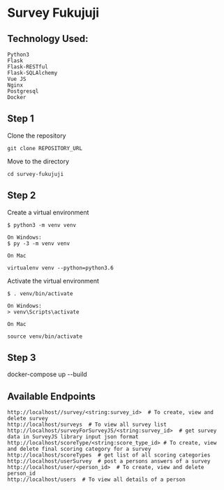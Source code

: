 # Survey Fukujuji


## Technology Used:

```
Python3
Flask
Flask-RESTful
Flask-SQLAlchemy
Vue JS
Nginx
Postgresql
Docker
```

## Step 1

Clone the repository

```
git clone REPOSITORY_URL
```

Move to the directory

```
cd survey-fukujuji
```

## Step 2

Create a virtual environment

```
$ python3 -m venv venv

On Windows:
$ py -3 -m venv venv

On Mac

virtualenv venv --python=python3.6

```

Activate the virtual environment

```
$ . venv/bin/activate

On Windows:
> venv\Scripts\activate

On Mac

source venv/bin/activate

```

## Step 3

docker-compose up --build


## Available Endpoints

```
http://localhost//survey/<string:survey_id>  # To create, view and delete survey
http://localhost/surveys  # To view all survey list
http://localhost/surveyForSurveyJS/<string:survey_id>  # get survey data in SurveyJS library input json format
http://localhost/scoreType/<string:score_type_id> # To create, view and delete final scoring category for a survey
http://localhost/scoreTypes  # get list of all scoring categories
http://localhost/userSurvey  # post a persons answers of a survey
http://localhost/user/<person_id>  # To create, view and delete person_id
http://localhost/users  # To view all details of a person
```